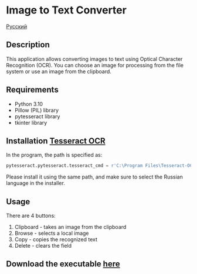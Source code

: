 # Image to Text Converter

[Русский](README_ru.md)

## Description

This application allows converting images to text using Optical Character Recognition (OCR). You can choose an image for processing from the file system or use an image from the clipboard.

## Requirements

- Python 3.10
- Pillow (PIL) library
- pytesseract library
- tkinter library

## Installation [Tesseract OCR](https://digi.bib.uni-mannheim.de/tesseract/tesseract-ocr-w64-setup-5.3.3.20231005.exe)

In the program, the path is specified as:

```python
pytesseract.pytesseract.tesseract_cmd = r'C:\Program Files\Tesseract-OCR\tesseract.exe'
```

Please install it using the same path, and make sure to select the Russian language in the installer.

## Usage

There are 4 buttons:

1. Clipboard - takes an image from the clipboard
2. Browse - selects a local image
3. Copy - copies the recognized text
4. Delete - clears the field



## Download the executable [here](https://github.com/reyquazar/image-to-text/releases/download/v1.0/imageToText.exe)
